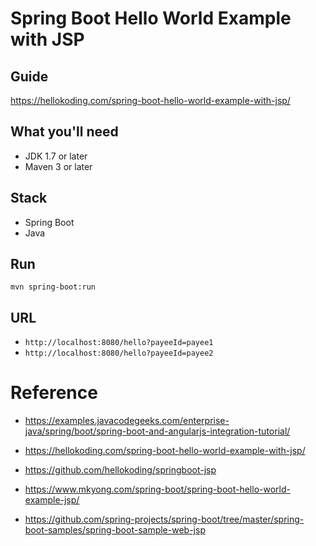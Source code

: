 # Spring Boot Hello World Example with JSP

## Guide
https://hellokoding.com/spring-boot-hello-world-example-with-jsp/

## What you'll need
- JDK 1.7 or later
- Maven 3 or later

## Stack
- Spring Boot
- Java

## Run
`mvn spring-boot:run`


## URL
- `http://localhost:8080/hello?payeeId=payee1`
- `http://localhost:8080/hello?payeeId=payee2`

# Reference

- https://examples.javacodegeeks.com/enterprise-java/spring/boot/spring-boot-and-angularjs-integration-tutorial/

- https://hellokoding.com/spring-boot-hello-world-example-with-jsp/

- https://github.com/hellokoding/springboot-jsp

- https://www.mkyong.com/spring-boot/spring-boot-hello-world-example-jsp/

- https://github.com/spring-projects/spring-boot/tree/master/spring-boot-samples/spring-boot-sample-web-jsp